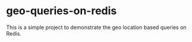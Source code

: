 geo-queries-on-redis
====================

This is a simple project to demonstrate the geo location based queries on Redis.
